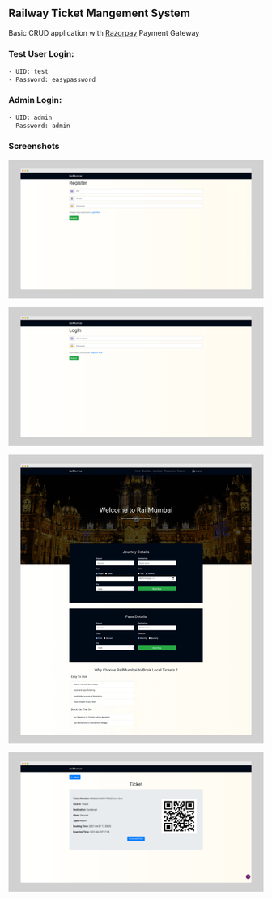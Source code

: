 ## Railway Ticket Mangement System

Basic CRUD application with [Razorpay](https://razorpay.com) Payment Gateway

### Test User Login: 
	- UID: test
	- Password: easypassword

### Admin Login: 
	- UID: admin
	- Password: admin

### Screenshots 

![RailMumbai Screenshot](./screenshots/RailMumbai-Registration.png)

![RailMumbai Screenshot](./screenshots/RailMumbai-LogIn.png)

![RailMumbai Screenshot](./screenshots/RailMumbai.png)

![RailMumbai Screenshot](./screenshots/RailMumbai-Ticket.png)